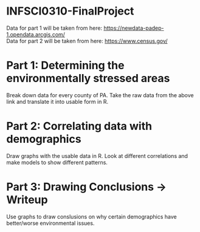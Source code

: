# INFSCI0310-FinalProject

Data for part 1 will be taken from here: https://newdata-padep-1.opendata.arcgis.com/<br/>
Data for part 2 will be taken from here: https://www.census.gov/

# Part 1: Determining the environmentally stressed areas
Break down data for every county of PA. Take the raw data from the above link and translate it into usable form in R.

# Part 2: Correlating data with demographics
Draw graphs with the usable data in R. Look at different correlations and make models to show different patterns.

# Part 3: Drawing Conclusions -> Writeup
Use graphs to draw conslusions on why certain demographics have better/worse environmental issues.
